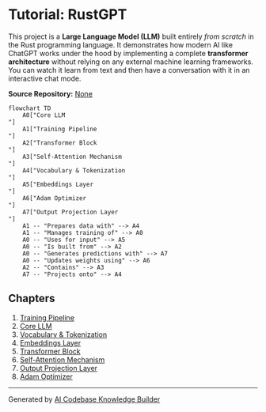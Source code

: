 # Tutorial: RustGPT

This project is a **Large Language Model (LLM)** built entirely *from scratch* in the Rust programming language. It demonstrates how modern AI like ChatGPT works under the hood by implementing a complete **transformer architecture** without relying on any external machine learning frameworks. You can watch it learn from text and then have a conversation with it in an interactive chat mode.


**Source Repository:** [None](None)

```mermaid
flowchart TD
    A0["Core LLM
"]
    A1["Training Pipeline
"]
    A2["Transformer Block
"]
    A3["Self-Attention Mechanism
"]
    A4["Vocabulary & Tokenization
"]
    A5["Embeddings Layer
"]
    A6["Adam Optimizer
"]
    A7["Output Projection Layer
"]
    A1 -- "Prepares data with" --> A4
    A1 -- "Manages training of" --> A0
    A0 -- "Uses for input" --> A5
    A0 -- "Is built from" --> A2
    A0 -- "Generates predictions with" --> A7
    A0 -- "Updates weights using" --> A6
    A2 -- "Contains" --> A3
    A7 -- "Projects onto" --> A4
```

## Chapters

1. [Training Pipeline
](01_training_pipeline_.md)
2. [Core LLM
](02_core_llm_.md)
3. [Vocabulary & Tokenization
](03_vocabulary___tokenization_.md)
4. [Embeddings Layer
](04_embeddings_layer_.md)
5. [Transformer Block
](05_transformer_block_.md)
6. [Self-Attention Mechanism
](06_self_attention_mechanism_.md)
7. [Output Projection Layer
](07_output_projection_layer_.md)
8. [Adam Optimizer
](08_adam_optimizer_.md)


---

Generated by [AI Codebase Knowledge Builder](https://github.com/The-Pocket/Tutorial-Codebase-Knowledge)